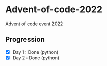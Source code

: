 # Advent-of-code-2022
Advent of code event 2022

## Progression
- [x] Day 1 : Done (python)
- [x] Day 2 : Done (python) 